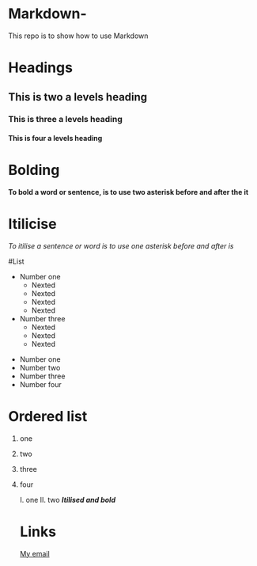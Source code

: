 # Markdown-
This repo is to show how to use Markdown



# Headings
## This is two a levels heading
### This is three a levels heading
#### This is four a levels heading

# Bolding

**To bold a word or sentence, is to use two asterisk before and after the it**


# Itilicise
*To itilise a sentence or word is to use one asterisk before and after is*


#List

- Number one
    - Nexted
    - Nexted
    - Nexted
    - Nexted
- Number three
  - Nexted
  - Nexted
  - Nexted


    
  

* Number one
* Number two
* Number three
* Number four

# Ordered list


1. one
2. two
3. three
4. four

   I. one
   II. two
   ***Itilised and bold***

   # Links
   [My email](https://mail.google.com/mail/u/0/#inbox)
   
